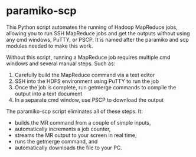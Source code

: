 # paramiko-scp

This Python script automates the running of Hadoop MapReduce jobs, allowing you to run SSH MapReduce jobs and get the outputs without using any cmd windows, PuTTY, or PSCP. It is named after the paramiko and scp modules needed to make this work.

Without this script, running a MapReduce job requires multiple cmd windows and several manual steps. Such as:
1. Carefully build the MapReduce command via a text editor
2. SSH into the HDFS environment using PuTTY to run the job
3. Once the job is complete, run getmerge commands to compile the output into a text document
4. In a separate cmd window, use PSCP to download the output 

The paramiko-scp script eliminates all of these steps. It: <br>

* builds the MR command from a couple of simple inputs, 
* automatically increments a job counter, 
* streams the MR output to your screen in real time, 
* runs the getmerge command, and 
* automatically downloads the file to your PC.


